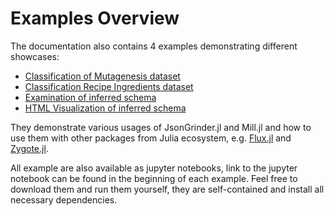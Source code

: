 # Examples Overview

The documentation also contains 4 examples demonstrating different showcases:
- [Classification of Mutagenesis dataset](#Mutagenesis-Example)
- [Classification Recipe Ingredients dataset](#Recipe-Ingredients-Example)
- [Examination of inferred schema](#Schema-Examination)
- [HTML Visualization of inferred schema](#Schema-Visualization)

They demonstrate various usages of JsonGrinder.jl and Mill.jl and how to use them with other packages
from Julia ecosystem, e.g. [Flux.jl](https://fluxml.ai/) and [Zygote.jl](https://github.com/FluxML/Zygote.jl).

All example are also available as jupyter notebooks, 
link to the jupyter notebook can be found in the beginning of each example.
Feel free to download them and run them yourself, they are self-contained and install all necessary dependencies.